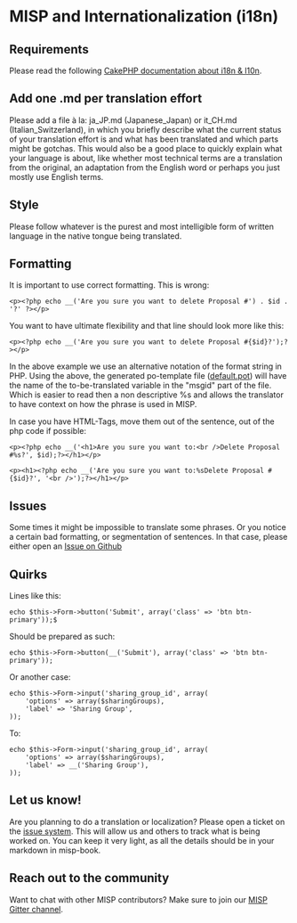 # MISP and Internationalization (i18n)

## Requirements

Please read the following [CakePHP documentation about i18n & l10n](https://book.cakephp.org/2.0/en/core-libraries/internationalization-and-localization.html).

## Add one .md per translation effort

Please add a file à la: ja_JP.md (Japanese_Japan) or it_CH.md (Italian_Switzerland), in which you briefly describe what the current status of your translation effort is and what has been translated and which parts might be gotchas.
This would also be a good place to quickly explain what your language is about, like whether most technical terms are a translation from the original, an adaptation from the English word or perhaps you just mostly use English terms.

## Style

Please follow whatever is the purest and most intelligible form of written language in the native tongue being translated.

## Formatting

It is important to use correct formatting. This is wrong:

```
<p><?php echo __('Are you sure you want to delete Proposal #') . $id . '?' ?></p>
```

You want to have ultimate flexibility and that line should look more like this:

```
<p><?php echo __('Are you sure you want to delete Proposal #{$id}?');?></p>
```

In the above example we use an alternative notation of the format string in PHP. Using the above, the generated po-template file ([default.pot](https://github.com/MISP/MISP/blob/2.4/app/Locale/default.pot)) will have the name of the to-be-translated variable in the "msgid" part of the file. Which is easier to read then a non descriptive %s and allows the translator to have context on how the phrase is used in MISP.

In case you have HTML-Tags, move them out of the sentence, out of the php code if possible:
```
<p><?php echo __('<h1>Are you sure you want to:<br />Delete Proposal #%s?', $id);?></h1></p>
```

```
<p><h1><?php echo __('Are you sure you want to:%sDelete Proposal #{$id}?', '<br />');?></h1></p>
```



## Issues

Some times it might be impossible to translate some phrases.
Or you notice a certain bad formatting, or segmentation of sentences.
In that case, please either open an [Issue on Github](https://github.com/MISP/MISP/issues)

## Quirks

Lines like this:

```
echo $this->Form->button('Submit', array('class' => 'btn btn-primary'));$
```

Should be prepared as such:

```
echo $this->Form->button(__('Submit'), array('class' => 'btn btn-primary'));
```

Or another case:

```
echo $this->Form->input('sharing_group_id', array(
    'options' => array($sharingGroups),
    'label' => 'Sharing Group',
));
```

To:

```
echo $this->Form->input('sharing_group_id', array(
    'options' => array($sharingGroups),
    'label' => __('Sharing Group'),
));
```

## Let us know!

Are you planning to do a translation or localization? Please open a ticket on the [issue system](https://github.com/MISP/MISP-book/issues). This will allow us and others to track what is being worked on. You can keep it very light, as all the details should be in your markdown in misp-book.

## Reach out to the community

Want to chat with other MISP contributors? Make sure to join our [MISP Gitter channel](https://gitter.im/MISP/MISP).
